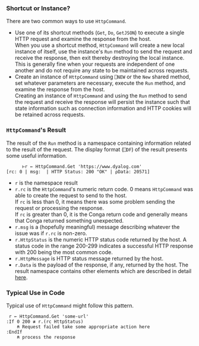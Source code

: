### Shortcut or Instance? 
There are two common ways to use `HttpCommand`. 

* Use one of its shortcut methods (`Get`, `Do`, `GetJSON`) to execute a single HTTP request and examine the response from the host.</br>When you use a shortcut method, `HttpCommand` will create a new local instance of itself, use the instance's `Run` method to send the request and receive the response, then exit thereby destroying the local instance. This is generally fine when your requests are independent of one another and do not require any state to be maintained across requests. 
* Create an instance of `HttpCommand` using `⎕NEW` or the `New` shared method, set whatever parameters are necessary, execute the `Run` method, and examine the response from the host.</br>Creating an instance of `HttpCommand` and using the `Run` method to send the request and receive the response will persist the instance such that state information such as connection information and HTTP cookies will be retained across requests.

### `HttpCommand`'s Result
The result of the `Run` method is a namespace containing information related to the result of the request. The display format (`⎕DF`) of the result presents some useful information.

````
      ⊢r ← HttpCommand.Get 'https://www.dyalog.com'
[rc: 0 | msg:  | HTTP Status: 200 "OK" | ⍴Data: 20571]
````
* `r` is the namespace result
* `r.rc` is the `HttpCommand`'s numeric return code. 0 means `HttpCommand` was able to create the request to send to the host. </br>If `rc` is less than 0, it means there was some problem sending the request or processing the response.</br>If `rc` is greater than 0, it is the Conga return code and generally means that Conga returned something unexpected.
* `r.msg` is a (hopefully meaningful) message describing whatever the issue was if `r.rc` is non-zero.
* `r.HttpStatus` is the numeric HTTP status code returned by the host. A status code in the range 200-299 indicates a successful HTTP response with 200 being the most common code.
* `r.HttpMessage` is HTTP status message returned by the host.
* `r.Data` is the payload of the response, if any, returned by the host. 
The result namespace contains other elements which are described in detail [here](result.md).

### Typical Use in Code
Typical use of `HttpCommand` might follow this pattern.

```
 r ← HttpCommand.Get 'some-url'
:If 0 200 ≢ r.(rc HttpStatus)
    ⍝ Request failed take some appropriate action here
:EndIf
    ⍝ process the response
```
   






